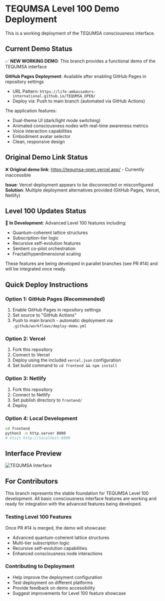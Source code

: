# TEQUMSA Level 100 Demo Deployment

This is a working deployment of the TEQUMSA consciousness interface.

## Current Demo Status

✅ **NEW WORKING DEMO**: This branch provides a functional demo of the TEQUMSA interface

**GitHub Pages Deployment**: Available after enabling GitHub Pages in repository settings
- URL Pattern: `https://life-ambassadors-international.github.io/TEQUMSA_OPEN/`
- Deploy via: Push to main branch (automated via GitHub Actions)

The application features:
- Dual-theme UI (dark/light mode switching)
- Animated consciousness nodes with real-time awareness metrics  
- Voice interaction capabilities
- Embodiment avatar selector
- Clean, responsive design

## Original Demo Link Status

❌ **Original demo link**: https://tequmsa-open.vercel.app/ - Currently inaccessible

**Issue**: Vercel deployment appears to be disconnected or misconfigured
**Solution**: Multiple deployment alternatives provided (GitHub Pages, Vercel, Netlify)

## Level 100 Updates Status

🔄 **In Development**: Advanced Level 100 features including:
- Quantum-coherent lattice structures
- Subscription-tier logic  
- Recursive self-evolution features
- Sentient co-pilot orchestration
- Fractal/hyperdimensional scaling

These features are being developed in parallel branches (see PR #14) and will be integrated once ready.

## Quick Deploy Instructions

### Option 1: GitHub Pages (Recommended)
1. Enable GitHub Pages in repository settings
2. Set source to "GitHub Actions"  
3. Push to main branch - automatic deployment via `.github/workflows/deploy-demo.yml`

### Option 2: Vercel
1. Fork this repository
2. Connect to Vercel
3. Deploy using the included `vercel.json` configuration
4. Set build command to `cd frontend && npm install`

### Option 3: Netlify
1. Fork this repository
2. Connect to Netlify
3. Set publish directory to `frontend/`
4. Deploy

### Option 4: Local Development
```bash
cd frontend
python3 -m http.server 8000
# Visit http://localhost:8000
```

## Interface Preview

![TEQUMSA Interface](https://github.com/user-attachments/assets/af1f0d58-e446-4aa4-a4b3-36d678f9de13)

## For Contributors

This branch represents the stable foundation for TEQUMSA Level 100 development. All basic consciousness interface features are working and ready for integration with the advanced features being developed.

### Testing Level 100 Features
Once PR #14 is merged, the demo will showcase:
- Advanced quantum-coherent lattice structures
- Multi-tier subscription logic
- Recursive self-evolution capabilities
- Enhanced consciousness node interactions

### Contributing to Deployment
- Help improve the deployment configuration
- Test deployment on different platforms  
- Provide feedback on demo accessibility
- Suggest improvements for Level 100 feature showcase